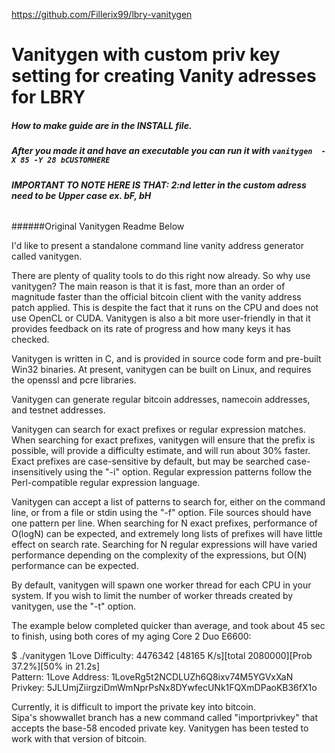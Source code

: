 https://github.com/Fillerix99/lbry-vanitygen

# Vanitygen with custom priv key setting for creating Vanity adresses for LBRY
##### How to make guide are in the INSTALL file.
##### After you made it and have an executable you can run it with ```vanitygen  -X 85 -Y 28 bCUSTOMHERE```
##### IMPORTANT TO NOTE HERE IS THAT: 2:nd letter in the custom adress need to be Upper case ex. bF, bH
######
######Original Vanitygen Readme Below

I'd like to present a standalone command line vanity address generator 
called vanitygen.

There are plenty of quality tools to do this right now already.  So why 
use vanitygen?  The main reason is that it is fast, more than an order 
of magnitude faster than the official bitcoin client with the vanity 
address patch applied.  This is despite the fact that it runs on the 
CPU and does not use OpenCL or CUDA.  Vanitygen is also a bit more 
user-friendly in that it provides feedback on its rate of progress and 
how many keys it has checked.

Vanitygen is written in C, and is provided in source code form and 
pre-built Win32 binaries.  At present, vanitygen can be built on Linux, 
and requires the openssl and pcre libraries.

Vanitygen can generate regular bitcoin addresses, namecoin addresses, 
and testnet addresses.

Vanitygen can search for exact prefixes or regular expression matches.  
When searching for exact prefixes, vanitygen will ensure that the 
prefix is possible, will provide a difficulty estimate, and will run 
about 30% faster.  Exact prefixes are case-sensitive by default, but 
may be searched case-insensitively using the "-i" option.  Regular 
expression patterns follow the Perl-compatible regular expression 
language.

Vanitygen can accept a list of patterns to search for, either on the 
command line, or from a file or stdin using the "-f" option.  File 
sources should have one pattern per line.  When searching for N exact 
prefixes, performance of O(logN) can be expected, and extremely long 
lists of prefixes will have little effect on search rate.  Searching 
for N regular expressions will have varied performance depending on the 
complexity of the expressions, but O(N) performance can be expected.

By default, vanitygen will spawn one worker thread for each CPU in your 
system.  If you wish to limit the number of worker threads created by 
vanitygen, use the "-t" option.

The example below completed quicker than average, and took about 45 sec 
to finish, using both cores of my aging Core 2 Duo E6600:

$ ./vanitygen 1Love
Difficulty: 4476342
[48165 K/s][total 2080000][Prob 37.2%][50% in 21.2s]                           
Pattern: 1Love
Address: 1LoveRg5t2NCDLUZh6Q8ixv74M5YGVxXaN
Privkey: 5JLUmjZiirgziDmWmNprPsNx8DYwfecUNk1FQXmDPaoKB36fX1o

Currently, it is difficult to import the private key into bitcoin.  
Sipa's showwallet branch has a new command called "importprivkey" that 
accepts the base-58 encoded private key.  Vanitygen has been tested to 
work with that version of bitcoin.

